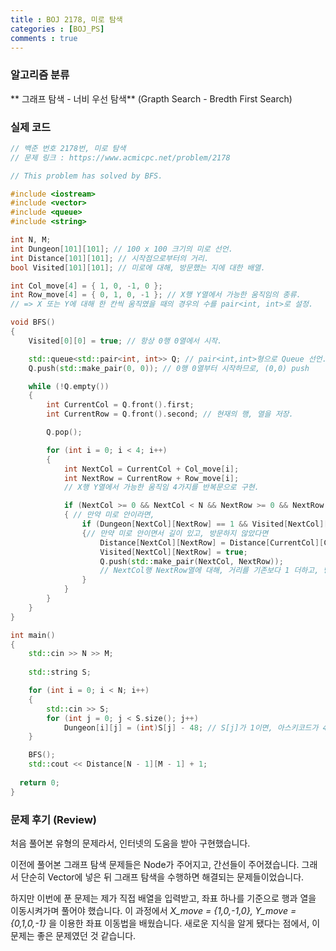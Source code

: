 ```yaml
---
title : BOJ 2178, 미로 탐색
categories : [BOJ_PS]
comments : true
---
```

### 알고리즘 분류
** 그래프 탐색 - 너비 우선 탐색**
(Grapth Search - Bredth First Search)

### 실제 코드
```cpp
// 백준 번호 2178번, 미로 탐색
// 문제 링크 : https://www.acmicpc.net/problem/2178

// This problem has solved by BFS.

#include <iostream>
#include <vector>
#include <queue>
#include <string>

int N, M;
int Dungeon[101][101]; // 100 x 100 크기의 미로 선언.
int Distance[101][101]; // 시작점으로부터의 거리.
bool Visited[101][101]; // 미로에 대해, 방문했는 지에 대한 배열.

int Col_move[4] = { 1, 0, -1, 0 };
int Row_move[4] = { 0, 1, 0, -1 }; // X행 Y열에서 가능한 움직임의 종류.
// => X 또는 Y에 대해 한 칸씩 움직였을 때의 경우의 수를 pair<int, int>로 설정.

void BFS()
{
	Visited[0][0] = true; // 항상 0행 0열에서 시작.

	std::queue<std::pair<int, int>> Q; // pair<int,int>형으로 Queue 선언.
	Q.push(std::make_pair(0, 0)); // 0행 0열부터 시작하므로, (0,0) push

	while (!Q.empty())
	{
		int CurrentCol = Q.front().first;
		int CurrentRow = Q.front().second; // 현재의 행, 열을 저장.

		Q.pop();

		for (int i = 0; i < 4; i++)
		{
			int NextCol = CurrentCol + Col_move[i];
			int NextRow = CurrentRow + Row_move[i];
			// X행 Y열에서 가능한 움직임 4가지를 반복문으로 구현.

			if (NextCol >= 0 && NextCol < N && NextRow >= 0 && NextRow < M) // 움직였을 때, 미로를 벗어나는지 체크.
			{ // 만약 미로 안이라면,
				if (Dungeon[NextCol][NextRow] == 1 && Visited[NextCol][NextRow] == 0) // 길인지의 여부와 방문 여부를 체크.
				{// 만약 미로 안이면서 길이 있고, 방문하지 않았다면
					Distance[NextCol][NextRow] = Distance[CurrentCol][CurrentRow] + 1;
					Visited[NextCol][NextRow] = true;
					Q.push(std::make_pair(NextCol, NextRow));
					// NextCol행 NextRow열에 대해, 거리를 기존보다 1 더하고, 방문 기록을 남기고, Queue에 push한다.
				}
			}
		}
	}
}

int main()
{
	std::cin >> N >> M;
	
	std::string S;

	for (int i = 0; i < N; i++)
	{
		std::cin >> S;
		for (int j = 0; j < S.size(); j++)
			Dungeon[i][j] = (int)S[j] - 48; // S[j]가 1이면, 아스키코드가 49이므로 48을 빼줌.
	}

	BFS();
	std::cout << Distance[N - 1][M - 1] + 1;
  
  return 0;
}

```
### 문제 후기 (Review)
처음 풀어본 유형의 문제라서, 인터넷의 도움을 받아 구현했습니다.

이전에 풀어본 그래프 탐색 문제들은 Node가 주어지고, 간선들이 주어졌습니다.
그래서 단순히 Vector에 넣은 뒤 그래프 탐색을 수행하면 해결되는 문제들이었습니다.

하지만 이번에 푼 문제는 제가 직접 배열을 입력받고, 좌표 하나를 기준으로 행과 열을 이동시켜가며 풀어야 했습니다.
이 과정에서 *X_move = {1,0,-1,0}, Y_move = {0,1,0,-1}* 을 이용한 좌표 이동법을 배웠습니다.
새로운 지식을 알게 됐다는 점에서, 이 문제는 좋은 문제였던 것 같습니다.

